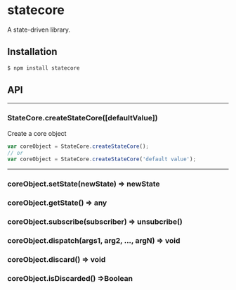 # statecore
A state-driven library.


## Installation

```bash
$ npm install statecore
```

## API

----------

### StateCore.<strong>createStateCore([defaultValue])</strong>

Create a core object

```JavaScript
var coreObject = StateCore.createStateCore();
// or
var coreObject = StateCore.createStateCore('default value');
```

----------
### coreObject.<strong>setState(newState)</strong> => newState
### coreObject.<strong>getState()</strong> => any
### coreObject.<strong>subscribe(subscriber)</strong> => unsubcribe()
### coreObject.<strong>dispatch(args1, arg2, ..., argN)</strong> => void
### coreObject.<strong>discard()</strong> => void
### coreObject.<strong>isDiscarded()</strong> =>Boolean
